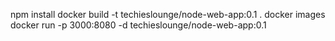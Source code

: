 npm install
docker build -t techieslounge/node-web-app:0.1 .
docker images
docker run -p 3000:8080 -d techieslounge/node-web-app:0.1
